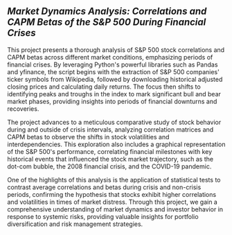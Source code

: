 ## *Market Dynamics Analysis: Correlations and CAPM Betas of the S&P 500 During Financial Crises*

This project presents a thorough analysis of S&P 500 stock correlations and CAPM betas across different market conditions, emphasizing periods of financial crises. By leveraging Python's powerful libraries such as Pandas and yfinance, the script begins with the extraction of S&P 500 companies' ticker symbols from Wikipedia, followed by downloading historical adjusted closing prices and calculating daily returns. The focus then shifts to identifying peaks and troughs in the index to mark significant bull and bear market phases, providing insights into periods of financial downturns and recoveries.

The project advances to a meticulous comparative study of stock behavior during and outside of crisis intervals, analyzing correlation matrices and CAPM betas to observe the shifts in stock volatilities and interdependencies. This exploration also includes a graphical representation of the S&P 500's performance, correlating financial milestones with key historical events that influenced the stock market trajectory, such as the dot-com bubble, the 2008 financial crisis, and the COVID-19 pandemic.

One of the highlights of this analysis is the application of statistical tests to contrast average correlations and betas during crisis and non-crisis periods, confirming the hypothesis that stocks exhibit higher correlations and volatilities in times of market distress. Through this project, we gain a comprehensive understanding of market dynamics and investor behavior in response to systemic risks, providing valuable insights for portfolio diversification and risk management strategies.
